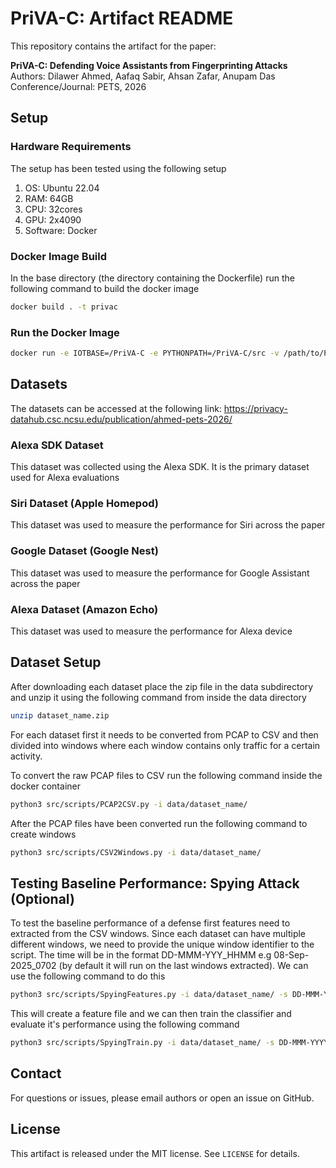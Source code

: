 # PriVA-C: Artifact README

This repository contains the artifact for the paper:

**PriVA-C: Defending Voice Assistants from Fingerprinting Attacks**  
Authors: Dilawer Ahmed, Aafaq Sabir, Ahsan Zafar, Anupam Das 
Conference/Journal: PETS, 2026

## Setup

### Hardware Requirements
The setup has been tested using the following setup

1) OS: Ubuntu 22.04
2) RAM: 64GB
3) CPU: 32cores
4) GPU: 2x4090
5) Software: Docker

### Docker Image Build

In the base directory (the directory containing the Dockerfile) run the following command to build the docker image

```bash
docker build . -t privac
```

### Run the Docker Image

```bash
docker run -e IOTBASE=/PriVA-C -e PYTHONPATH=/PriVA-C/src -v /path/to/PriVA-C:/PriVA-C -it privac bash

```

## Datasets

The datasets can be accessed at the following link: https://privacy-datahub.csc.ncsu.edu/publication/ahmed-pets-2026/

### Alexa SDK Dataset
This dataset was collected using the Alexa SDK. It is the primary dataset used for Alexa evaluations

### Siri Dataset (Apple Homepod)
This dataset was used to measure the performance for Siri across the paper

### Google Dataset (Google Nest)
This dataset was used to measure the performance for Google Assistant across the paper

### Alexa Dataset (Amazon Echo)
This dataset was used to measure the performance for Alexa device

## Dataset Setup

After downloading each dataset place the zip file in the data subdirectory and unzip it using the following command from inside the data directory

```bash
unzip dataset_name.zip
```

For each dataset first it needs to be converted from PCAP to CSV and then divided into windows where each window contains only traffic for a certain activity.

To convert the raw PCAP files to CSV run the following command inside the docker container

```bash
python3 src/scripts/PCAP2CSV.py -i data/dataset_name/
```

After the PCAP files have been converted run the following command to create windows

```bash
python3 src/scripts/CSV2Windows.py -i data/dataset_name/
```

## Testing Baseline Performance: Spying Attack (Optional)

To test the baseline performance of a defense first features need to extracted from the CSV windows. Since each dataset can have multiple different windows, we need to provide the unique window identifier to the script. The time will be in the format DD-MMM-YYY_HHMM e.g 08-Sep-2025_0702 (by default it will run on the last windows extracted). We can use the following command to do this

```bash
python3 src/scripts/SpyingFeatures.py -i data/dataset_name/ -s DD-MMM-YYYY_HHMM
```

This will create a feature file and we can then train the classifier and evaluate it's performance using the following command

```bash
python3 src/scripts/SpyingTrain.py -i data/dataset_name/ -s DD-MMM-YYYY_HHMM
```


## Contact
For questions or issues, please email authors or open an issue on GitHub.

## License
This artifact is released under the MIT license. See `LICENSE` for details.
